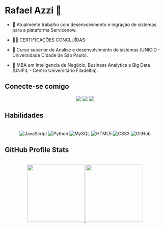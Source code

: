 # Rafael Azzi 👋

- 🔭 Atualmente trabalho com desenvolvimento e ingração de sistemas para a plataforma Servicenow.

- 👨‍💻 CERTIFICAÇÕES CONCLUÍDAS:

- 🔹 Curso superior de Analise e desenvolvimento de sistemas (UNICID - Universidade Cidade de São Paulo).
- 🔹   MBA em Inteligencia de Negócio, Business Analytics e Big Data (UNIFIL - Centro Universitário Filadelfia).
<p> 
  <h2>  Conecte-se comigo </h2> 
</p>

<div align="center"> 
  <a href="https://www.instagram.com/oazzi/" target="_blank"><img src="https://img.shields.io/badge/-Instagram-%23E4405F?style=for-the-badge&logo=instagram&logoColor=white" target="_blank"></a>
  <a href = "rafaelazzipatricio@gmail.com"><img src="https://img.shields.io/badge/-Gmail-%23333?style=for-the-badge&logo=gmail&logoColor=white" target="_blank"></a>
  <a href="https://www.linkedin.com/in/rafael-azzi-patricio-87074a14a/" target="_blank"><img src="https://img.shields.io/badge/-LinkedIn-%230077B5?style=for-the-badge&logo=linkedin&logoColor=white" target="_blank"></a> 
</div>

<p> 
  <h2>Habilidades</h2> 
</p>

<div style="display: inline_block" align="center"><br>

  <img align="center" alt="JavaScript" src="https://img.shields.io/badge/JavaScript-F7DF1E?style=for-the-badge&logo=javascript&logoColor=black">
  <img align="center" alt="Python" src="https://img.shields.io/badge/python-3670A0?style=for-the-badge&logo=python&logoColor=ffdd54">
  <img align="center" alt="MySQL" src="https://img.shields.io/badge/MySQL-00000F?style=for-the-badge&logo=mysql&logoColor=white">
  <img align="center" alt="HTML5" src="https://img.shields.io/badge/HTML5-E34F26?style=for-the-badge&logo=html5&logoColor=white">
  <img align="center" alt="CSS3" src="https://img.shields.io/badge/CSS3-1572B6?style=for-the-badge&logo=css3&logoColor=white">
  <img align="center" alt="GitHub" src="https://img.shields.io/badge/GitHub-100000?style=for-the-badge&logo=github&logoColor=white">

</div>

<h2> GitHub Profile Stats</h2>
</br>
 <div align="center">
  <a href="https://github.com/rafaelazzip">
  <img height="180em" src="https://github-readme-stats.vercel.app/api?username=rafaelazzip&show_icons=true&theme=dark&include_all_commits=true&count_private=true"/>
  
  <img height="180em" src="https://github-readme-stats.vercel.app/api/top-langs/?username=rafaelazzip&layout=compact&langs_count=7&theme=dark"/>
</div>

